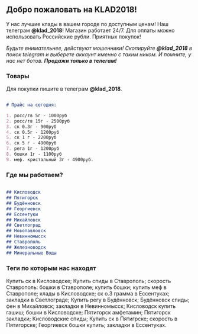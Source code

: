 ## Добро пожаловать на KLAD2018!

У нас лучшие клады в вашем городе по доступным ценам! 
Наш телеграм **@klad_2018**!
Магазин работает 24/7. Для оплаты можно использовать Российские рубли. Приятных покупок!

_Будьте внимательнее, действуют мошенники! Скопируйте **@klad_2018** в поиск telegram и выберете аккаунт именно с таким ником. И помните, у нас нет ботов. **Продажи только в телегам!**_ 

### Товары

Для покупки пишите в телеграм **@klad_2018**.  

```markdown

# Прайс на сегодня:

1. росс/тв 5г - 1000руб
2. росс/тв 15г - 2500руб
3. ск 0.3г - 900руб
4. ск 0.5г - 1200руб
5. ск 1 г - 2200руб
6. ск 5 г - 4900руб
7. рега 1г - 1200руб
8. бошки 1г - 1100руб
9. меф. кристальный 3г - 4900руб.


```


### Где мы работаем?

```markdown

## Кисловодск 
## Пятигорск 
## Будённовск
## Георгиевск
## Ессентуки
## Михайловск
## Светлоград
## Новопавловск
## Невинномысск
## Ставрополь
## Железноводск
## Минеральные Воды

```

### Теги по которым нас находят

Купить ск в Кисловодске; Купить спиды в Ставрополь; скорость Ставрополь: бошки в Ставрополе; купить бошки; купить меф в Ставрополе;
клады в Кисловодске; ск о.3 грамма в Ессентуках; закладки в Светлограде; Купить регу в Будённовск; Будённовск спиды; фен в Михайловск; закладки в Невинномысск; Кисловодск купить гашиш; бошки в Кисловодске; Пятигорск амфетамин; Пятигорск закладки; Кисловодские спиды; Купить ск в Пятигрске; скорость в Пятигорске; Георгиевск бошки купить; закладки в Ессентуках.
